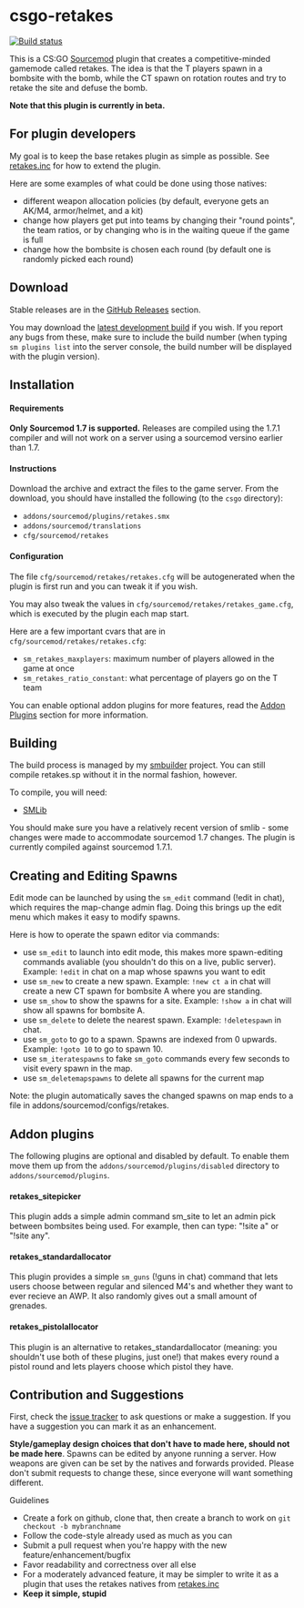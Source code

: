 csgo-retakes
=============

[![Build status](http://ci.splewis.net/job/csgo-retakes/badge/icon)](http://ci.splewis.net/job/csgo-retakes/)

This is a CS:GO [Sourcemod](http://www.sourcemod.net) plugin that creates a competitive-minded gamemode called retakes. The idea is that the T players spawn in a bombsite with the bomb, while the CT spawn on rotation routes and try to retake the site and defuse the bomb.

**Note that this plugin is currently in beta.**


## For plugin developers

My goal is to keep the base retakes plugin as simple as possible. See [retakes.inc](scripting/include/retakes.inc) for how to extend the plugin.

Here are some examples of what could be done using those natives:
- different weapon allocation policies (by default, everyone gets an AK/M4, armor/helmet, and a kit)
- change how players get put into teams by changing their "round points", the team ratios, or by changing who is in the waiting queue if the game is full
- change how the bombsite is chosen each round (by default one is randomly picked each round)


## Download
Stable releases are in the [GitHub Releases](https://github.com/splewis/csgo-retakes/releases) section.

You may download the [latest development build](http://ci.splewis.net/job/csgo-retakes/lastSuccessfulBuild/) if you wish. If you report any bugs from these, make sure to include the build number (when typing ``sm plugins list`` into the server console, the build number will be displayed with the plugin version).


## Installation

#### Requirements

**Only Sourcemod 1.7 is supported.** Releases are compiled using the 1.7.1 compiler and will not work on a server using a sourcemod versino earlier than 1.7.

#### Instructions
Download the archive and extract the files to the game server. From the download, you should have installed the following (to the ``csgo`` directory):
- ``addons/sourcemod/plugins/retakes.smx``
- ``addons/sourcemod/translations``
- ``cfg/sourcemod/retakes``

#### Configuration
The file ``cfg/sourcemod/retakes/retakes.cfg`` will be autogenerated when the plugin is first run and you can tweak it if you wish.

You may also tweak the values in ``cfg/sourcemod/retakes/retakes_game.cfg``, which is executed by the plugin each map start.

Here are a few important cvars that are in ``cfg/sourcemod/retakes/retakes.cfg``:
- ``sm_retakes_maxplayers``: maximum number of players allowed in the game at once
- ``sm_retakes_ratio_constant``: what percentage of players go on the T team

You can enable optional addon plugins for more features, read the [Addon Plugins](#addon-plugins) section for more information.


## Building
The build process is managed by my [smbuilder](https://github.com/splewis/sm-builder) project. You can still compile retakes.sp without it in the normal fashion, however.

To compile, you will need:
- [SMLib](https://github.com/bcserv/smlib)

You should make sure you have a relatively recent version of smlib - some changes were made to accommodate sourcemod 1.7 changes. The plugin is currently compiled against sourcemod 1.7.1.


## Creating and Editing Spawns

Edit mode can be launched by using the ``sm_edit`` command (!edit in chat), which requires the map-change admin flag. Doing this brings up the edit menu which makes it easy to modify spawns.

Here is how to operate the spawn editor via commands:
- use ``sm_edit`` to launch into edit mode, this makes more spawn-editing commands avaliable (you shouldn't do this on a live, public server). Example: ``!edit`` in chat on a map whose spawns you want to edit
- use ``sm_new`` to create a new spawn. Example: ``!new ct a`` in chat will create a new CT spawn for bombsite A where you are standing.
- use ``sm_show`` to show the spawns for a site. Example: ``!show a`` in chat will show all spawns for bombsite A.
- use ``sm_delete`` to delete the nearest spawn. Example: ``!deletespawn`` in chat.
- use ``sm_goto`` to go to a spawn. Spawns are indexed from 0 upwards. Example: ``!goto 10`` to go to spawn 10.
- use ``sm_iteratespawns`` to fake ``sm_goto`` commands every few seconds to visit every spawn in the map.
- use ``sm_deletemapspawns`` to delete all spawns for the current map

Note: the plugin automatically saves the changed spawns on map ends to a file in addons/sourcemod/configs/retakes.


## Addon plugins

The following plugins are optional and disabled by default. To enable them move them up from the ``addons/sourcemod/plugins/disabled`` directory to ``addons/sourcemod/plugins``.

#### retakes_sitepicker
This plugin adds a simple admin command sm_site to let an admin pick between bombsites being used. For example, then can type: "!site a" or "!site any".

#### retakes_standardallocator
This plugin provides a simple ``sm_guns`` (!guns in chat) command that lets users choose between regular and silenced M4's and whether they want to ever recieve an AWP. It also randomly gives out a small amount of grenades.

#### retakes_pistolallocator
This plugin is an alternative to retakes_standardallocator (meaning: you shouldn't use both of these plugins, just one!) that makes every round a pistol round and lets players choose which pistol they have.

## Contribution and Suggestions
First, check the [issue tracker](https://github.com/splewis/csgo-retakes/issues?state=open) to ask questions or make a suggestion.
If you have a suggestion you can mark it as an enhancement.

**Style/gameplay design choices that don't have to made here, should not be made here**. Spawns can be edited by anyone running a server. How weapons are given can be set by the natives and forwards provided. Please don't submit requests to change these, since everyone will want something different.

Guidelines
- Create a fork on github, clone that, then create a branch to work on ``git checkout -b mybranchname``
- Follow the code-style already used as much as you can
- Submit a pull request when you're happy with the new feature/enhancement/bugfix
- Favor readability and correctness over all else
- For a moderately advanced feature, it may be simpler to write it as a plugin that uses the retakes natives from [retakes.inc](scripting/include/retakes.inc)
- **Keep it simple, stupid**
